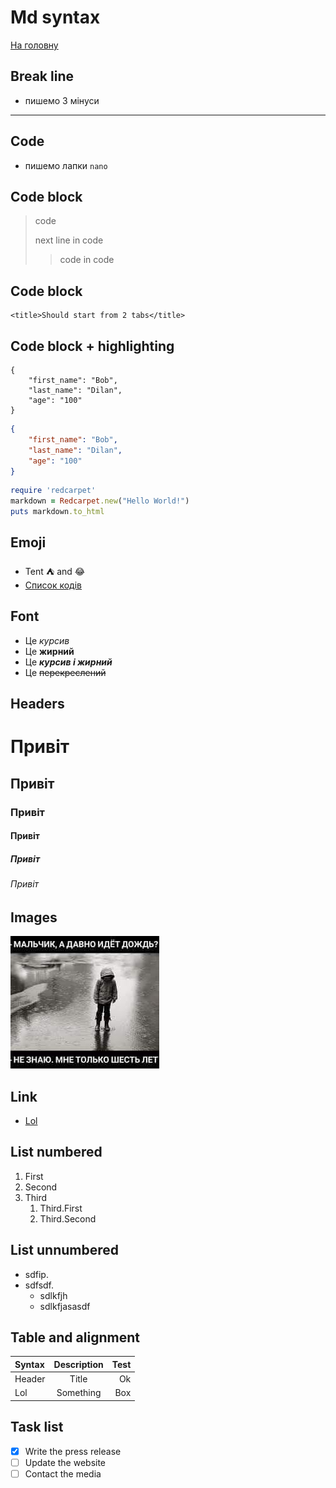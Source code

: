 # Md syntax
[На головну](../README.md)


## Break line
* пишемо 3 мінуси
---


## Code
* пишемо лапки `nano`


## Code block
> code
> 
> next line in code
>> code in code


## Code block
    <title>Should start from 2 tabs</title>

## Code block + highlighting
```
{
    "first_name": "Bob",
    "last_name": "Dilan",
    "age": "100"
}
```
```json
{
    "first_name": "Bob",
    "last_name": "Dilan",
    "age": "100"
}
```
```ruby
require 'redcarpet'
markdown = Redcarpet.new("Hello World!")
puts markdown.to_html
```


## Emoji
* Tent :tent: and :joy:
* [Список кодів](https://gist.github.com/rxaviers/7360908)


## Font
* Це *курсив*
* Це **жирний** 
* Це ***курсив і жирний***
* Це ~~перекреслений~~


## Headers
# Привіт
## Привіт
### Привіт
#### Привіт
##### Привіт
###### Привіт


## Images
![title of image](../assets/image001.jpg)


## Link
* [Lol](https://google.com)


## List numbered
1. First
2. Second
3. Third
    1. Third.First
    2. Third.Second


## List unnumbered
- sdfip.
- sdfsdf.
  - sdlkfjh
  - sdlkfjasasdf


## Table and alignment
| Syntax | Description | Test |
|:-------|:-----------:|-----:|
| Header |    Title    |   Ok |
| Lol    |  Something  |  Box |


## Task list
- [x] Write the press release
- [ ] Update the website
- [ ] Contact the media
